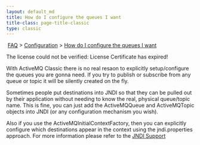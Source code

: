 ```yaml
---
layout: default_md
title: How do I configure the queues I want 
title-class: page-title-classic
type: classic
---
```


 [FAQ](faq) > [Configuration](configuration) > [How do I configure the queues I want](how-do-i-configure-the-queues-i-want)


The license could not be verified: License Certificate has expired!

With ActiveMQ Classic there is no real resaon to explicitly setup/configure the queues you are gonna need. If you try to publish or subscribe from any queue or topic it will be silently created on the fly.

Sometimes people put destinations into JNDI so that they can be pulled out by their application without needing to know the real, physical queue/topic name. This is fine, you can just add the ActiveMQQueue and ActiveMQTopic objects into JNDI (or any configuration mechanism you wish).

Also if you use the ActiveMQInitialContextFactory, then you can explicitly configure which destinations appear in the context using the jndi.properties approach. For more information please refer to the [JNDI Support](jndi-Community/support)

